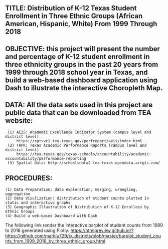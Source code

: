 ## TITLE: Distribution of K-12 Texas Student Enrollment in Three Ethnic Groups (African American, Hispanic, White) From 1999 Through 2018 

## OBJECTIVE: this project will present the number and percentage of K-12 student enrollment in three ethnicity groups in the past 20 years from 1999 through 2018 school year in Texas, and build a web-based dashboard application using Dash to illustrate the interactive Choropleth Map.

## DATA: All the data sets used in this project are public data that can be downloaded from TEA website:
     (1) AEIS: Academic Excellence Indicator System (campus level and district level)
         https://rptsvr1.tea.texas.gov/perfreport/aeis/index.html
     (2) TAPR: Texas Academic Performance Reports (campus level and district level)
         https://tea.texas.gov/texas-schools/accountability/academic-accountability/performance-reporting
     (3) Spatial data: http://schoolsdata2-tea-texas.opendata.arcgis.com/

## PROCEDURES:
    (1) Data Preparation: data exploration, merging, wrangling, aggregation
    (2) Data Visulization: distribution of student counts plotted in static and interactive graphs
    (3) Geographic Illustration of Distribution of K-12 Enrollees by Ethnic Groups 
    (4) Build a web-based Dashboard with Dash

The following link render the interactive barplot of student counts from 1999 to 2018 generated using Plotly:
https://htmlpreview.github.io/?https://github.com/marklu729/tx_districts/blob/master/barplot_student_counts_from_1999_2018_by_three_ethnic_group.html
